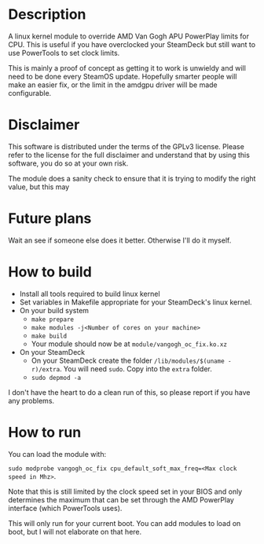 # Description
A linux kernel module to override AMD Van Gogh APU PowerPlay limits for CPU.
This is useful if you have overclocked your SteamDeck but still want to use
PowerTools to set clock limits.

This is mainly a proof of concept as getting it to work is unwieldy and will need to be done every SteamOS update. Hopefully smarter people will make an easier fix, or the limit in the amdgpu driver will be made configurable.

# Disclaimer
This software is distributed under the terms of the GPLv3 license. Please refer to the license for the full disclaimer and understand that by using this software, you do so at your own risk.

The module does a sanity check to ensure that it is trying to modify the right value, but this may

# Future plans
Wait an see if someone else does it better. Otherwise I'll do it myself.

# How to build
- Install all tools required to build linux kernel
- Set variables in Makefile appropriate for your SteamDeck's linux kernel.
- On your build system
    - `make prepare`
    - `make modules -j<Number of cores on your machine>`
    - `make build`
    - Your module should now be at `module/vangogh_oc_fix.ko.xz`
- On your SteamDeck
    - On your SteamDeck create the folder `/lib/modules/$(uname -r)/extra`. You will need `sudo`. Copy  into the `extra` folder.
    - `sudo depmod -a`
    
I don't have the heart to do a clean run of this, so please report if you have any problems.
    
# How to run

You can load the module with:

`sudo modprobe vangogh_oc_fix cpu_default_soft_max_freq=<Max clock speed in Mhz>`. 

Note that this is still limited by the clock speed set in your BIOS and only
determines the maximum that can be set through the AMD PowerPlay interface
(which PowerTools uses).

This will only run for your current boot. You can add modules to load on boot, but I will not elaborate on that here.
